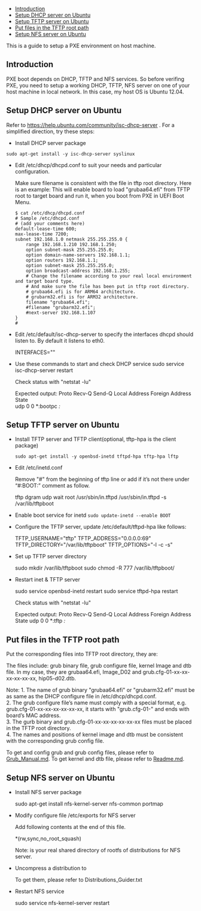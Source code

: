 
* [Introduction](#1)
* [Setup DHCP server on Ubuntu](#2)
* [Setup TFTP server on Ubuntu](#3)
* [Put files in the TFTP root path](#4)
* [Setup NFS server on Ubuntu](#5)

This is a guide to setup a PXE environment on host machine.

<h2 id="1">Introduction</h2>

PXE boot depends on DHCP, TFTP and NFS services. So before verifing PXE, you need to setup a working DHCP, TFTP, NFS server on one of your host machine in local network. In this case, my host OS is Ubuntu 12.04.

<h2 id="2">Setup DHCP server on Ubuntu</h2>

Refer to https://help.ubuntu.com/community/isc-dhcp-server . For a simplified direction, try these steps:

* Install DHCP server package

`sudo apt-get install -y isc-dhcp-server syslinux`

* Edit /etc/dhcp/dhcpd.conf to suit your needs and particular configuration.

   Make sure filename is consistent with the file in tftp root directory. 
    Here is an example: This will enable board to load "grubaa64.efi" from TFTP root to target board and run it, when you boot from PXE in UEFI Boot Menu. 
    ```shell
    $ cat /etc/dhcp/dhcpd.conf
    # Sample /etc/dhcpd.conf
    # (add your comments here)
    default-lease-time 600;
    max-lease-time 7200;
    subnet 192.168.1.0 netmask 255.255.255.0 {
        range 192.168.1.210 192.168.1.250;
        option subnet-mask 255.255.255.0;
        option domain-name-servers 192.168.1.1;
        option routers 192.168.1.1;
        option subnet-mask 255.255.255.0;
        option broadcast-address 192.168.1.255;
        # Change the filename according to your real local environment and target board type.
        # And make sure the file has been put in tftp root directory.
        # grubaa64.efi is for ARM64 architecture.
        # grubarm32.efi is for ARM32 architecture.
        filename "grubaa64.efi";
        #filename "grubarm32.efi";
        #next-server 192.168.1.107
    }
    #
    ```
* Edit /etc/default/isc-dhcp-server to specify the interfaces dhcpd should listen to. By default it listens to eth0.

   INTERFACES=""
   
* Use these commands to start and check DHCP service
  sudo service isc-dhcp-server restart

    Check status with "netstat -lu"

   Expected output:
    Proto Recv-Q Send-Q Local Address           Foreign Address         State      
    udp        0      0 *:bootpc                *:*                                

<h2 id="3">Setup TFTP server on Ubuntu</h2>

* Install TFTP server and TFTP client(optional, tftp-hpa is the client package)

  `sudo apt-get install -y openbsd-inetd tftpd-hpa tftp-hpa lftp`
  
* Edit /etc/inetd.conf

  Remove "#" from the beginning of tftp line or add if it’s not there under “#:BOOT:” comment as follow.
 
  tftp    dgram   udp wait    root    /usr/sbin/in.tftpd  /usr/sbin/in.tftpd -s /var/lib/tftpboot
 
* Enable boot service for inetd
  `sudo update-inetd --enable BOOT`
  
* Configure the TFTP server, update /etc/default/tftpd-hpa like follows:

    TFTP_USERNAME="tftp"
    TFTP_ADDRESS="0.0.0.0:69"
    TFTP_DIRECTORY="/var/lib/tftpboot"
    TFTP_OPTIONS="-l -c -s"

* Set up TFTP server directory

    sudo mkdir /var/lib/tftpboot
    sudo chmod -R 777 /var/lib/tftpboot/

* Restart inet & TFTP server

    sudo service openbsd-inetd restart
    sudo service tftpd-hpa restart
    
    Check status with "netstat -lu"
    
    Expected output:
    Proto Recv-Q Send-Q Local Address           Foreign Address         State 
    udp        0      0 *:tftp                  *:*                          

<h2 id="4">Put files in the TFTP root path</h2>

Put the corresponding files into TFTP root directory, they are:

The files include: grub binary file, grub configure file, kernel Image and dtb file. 
In my case, they are grubaa64.efi, Image_D02 and grub.cfg-01-xx-xx-xx-xx-xx-xx, hip05-d02.dtb.

Note: 
    1. The name of grub binary "grubaa64.efi" or "grubarm32.efi" must be as same as the DHCP configure file in /etc/dhcp/dhcpd.conf.<br>
    2. The grub configure file’s name must comply with a special format, e.g. grub.cfg-01-xx-xx-xx-xx-xx-xx, it starts with "grub.cfg-01-" and ends with board’s MAC address.<br>
    3. The gurb binary and grub.cfg-01-xx-xx-xx-xx-xx-xx files must be placed in the TFTP root directory.<br>
    4. The names and positions of kernel image and dtb must be consistent with the corresponding grub config file.<br>

To get and config grub and grub config files, please refer to [Grub_Manual.md]().
To get kernel and dtb file, please refer to [Readme.md]().

<h2 id="5">Setup NFS server on Ubuntu</h2>

* Install NFS server package
        
    sudo apt-get install nfs-kernel-server nfs-common portmap
                
* Modify configure file /etc/exports for NFS server

    Add following contents at the end of this file.
                      
    </rootnfs> *(rw,sync,no_root_squash)
                                    
    Note: </rootnfs> is your real shared directory of rootfs of distributions for NFS server.

* Uncompress a distribution to </rootnfs>

    To get them, please refer to Distributions_Guider.txt

* Restart NFS service
    
    sudo service nfs-kernel-server restart
